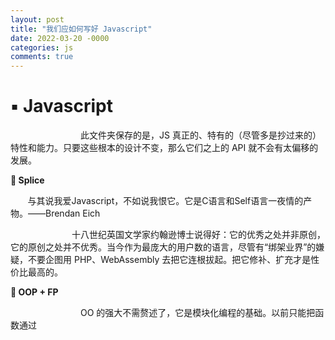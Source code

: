 ```yaml
---
layout: post
title: "我们应如何写好 Javascript"
date: 2022-03-20 -0000
categories: js
comments: true
---
```




# ▪️ Javascript

        此文件夹保存的是，JS 真正的、特有的（尽管多是抄过来的）特性和能力。只要这些根本的设计不变，那么它们之上的 API 就不会有太偏移的发展。



**👶 Splice**

       与其说我爱Javascript，不如说我恨它。它是C语言和Self语言一夜情的产物。——Brendan Eich

       十八世纪英国文学家约翰逊博士说得好：它的优秀之处并非原创，它的原创之处并不优秀。当今作为最庞大的用户数的语言，尽管有“绑架业界”的嫌疑，不要企图用 PHP、WebAssembly 去把它连根拔起。把它修补、扩充才是性价比最高的。



**🙉 OOP + FP**

        OO 的强大不需赘述了，它是模块化编程的基础。以前只能把函数通过 <script> 叠在一起，而 ESM 成熟的今天效率高了不少。

        函数式编程是面向数学的抽象，将计算描述为一种**表达式求值**（参数进入表达式后得到返回值），其实，函数式程序就是一个表达式。

* 函数是第一公民
* 函数应该是纯函数，没有副作用，其结果唯一

        第一点在语法上实现了，让函数能被赋值和加工（curry & compose）。第二点就落入了学术的范畴，在业务中难以施展。至于表达式，所有的编程语言都能做到。所以说，FP 是其思想这个说法有点牵强。



Ref

* [Javascript诞生记 - 阮一峰的网络日志](https://www.ruanyifeng.com/blog/2011/06/birth_of_javascript.html)
* [JavaScript算是严格意义上的编程语言吗？ - 知乎](https://www.zhihu.com/question/23569951)

---


# 🥷 Ninja
【5/14】

|规划|Learning|Done|Used|
| ----- | ----- | ----- | ----- |
|**【浏览器】**<br><br>* DOM 操作<br>* 事件<br>* 技巧| |* 平台与运用|* 页面构建与生命|
|【对象】<br><br>* 对象-访问<br>* 集合|* 对象-原型| | |
|**【函数】**| |* 函数-参数和环境<br>* 函数-闭包和作用域<br>* 生成器和 Promise|* 函数-对象和参数|
|**【扩展】**<br><br>* 正则<br>* 模块化| | | |



# 🐣 诞生
* 背景：网景公司拥抱JAVA
   * 平台
      * 浏览器：C ++
      * 服务器：（浏览器 V8 core）Nodejs
   * 骨架、肉体与机能
      * HTML：标记语言（计算机科学家Tim Berners-Lee发明，描述文档结构，也算是计算机语言）
      * CSS：层叠样式表（同是万维网发明者1990年创造，经过4年后走出实验室）
      * JS：编程语言（图灵完备）
* 作者：Brendan Eich 对 JAVA 没有兴趣，花了10天设计出来JS
* 结果：混合产物，函数式编程（作者专长） + 简化的面向对象（公司要求模仿JAVA），总和4种语言的特长
   * （1）借鉴 C 语言的基本语法；
   * （2）借鉴 Java 语言的数据类型和内存管理；
   * （3）借鉴 Scheme 语言，将函数提升到"第一等公民"（first class）的地位；
   * （4）借鉴 Self 语言，使用基于原型（prototype）的继承机制。
* 未来
   * 全领域

   * 网页
   * 后端
   * 人工智能
   * 物理引擎
   * 网页游戏
   * AR、VR
* 全功能
   * 安全（劫持）
   * 多端适配
   * 算法问题（比如最短路径）
   * 抽象问题（投影仪模型）
   * 数据可视化（需要数学与物理知识）



## 优点
* 解释性语言
   * 不需要先编译。直接输入到浏览器，就能逐行解释
   * 弱类型。变量能直接改变类型
   * 安全，不可以修改文件
   * 作用域互借：灵活（调用对象方便）
* 浏览器
   * 多线程：复杂（注意渲染、网络请求等线程的等待问题，但是 JS 是单线程的）
   * 事件驱动
   * 跨平台，前后端兼吃



## 缺点
* 弱类型：类型难判断，且容易互换
* 错误类型：null、NaN 等判断奇妙
* 不够完整

时间推移，小缺陷不常用不管，硬伤都有了补丁（ECMA）或者覆盖（TypeScript）。





### 🌙 10大缺陷
|🐚|说明|解决|
| ----- | ----- | ----- |
|【命名空间】没有|函数和变量都可以覆盖|严格模式的引入|
|【标准库】比较小| |ES 补充|
|【null】几乎没有用|和对象奇妙的关系| |
|【NaN】的存在|超出解释器的极限，typeof NaN === 'number'| Number.isNaN() |
|【全局变量】任意操作|所有文件均可写入|IIFE、CommonJS|
|【编码分号】自动插入| |IDE 可以处理掉|
|【加号】奇妙类型功能|数字 + 字符 = 「拼接」功能| |
|【数组】类型难以判断| |大量严格判断函数|
|【包装对象】混淆|方法生成对象，后面不注意会忘掉| |



